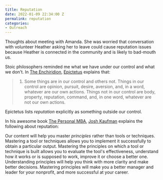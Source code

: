 ```yaml
---
title: Reputation
date: 2022-01-09 22:34:00 Z
permalink: reputation
categories:
- Outreach
---
```


Thoughts about meeting with Amanda. She was worried that conversation with volunteer Heather asking her to leave could cause reputation issues because  Heather is connected in the community and is likely to bad-mouth us.

Stoic philosophers reminded me what we have under our control and what we don't.  In [The Enchiridion](http://classics.mit.edu/Epictetus/epicench.html), [Epictetus](https://en.wikipedia.org/wiki/Epictetus) explains that:

> 1. Some things are in our control and others not. Things in our control are opinion, pursuit, desire, aversion, and, in a word, whatever are our own actions. Things not in our control are body, property, reputation, command, and, in one word, whatever are not our own actions.

Epictetus lists *reputation* explicitly as something outside our control.

In his awesome book [The Personal MBA](https://personalmba.com/), [Josh Kaufman](https://joshkaufman.net/) explains the following about reputation: 

Our content will help you master *principles* rather than tools or techniques. Mastering a tool or techniques allows you to implement it successfully to obtain a particular output. Mastering the principles on which a tool or technique is built allows you to evaluate the tool's effectiveness, understand how it works or is supposed to work, improve it or choose a better one. Understanding principles will help you think with more clarity and make better decisions. Mastering principles will make you a better manager and leader for your nonprofit, and more successful at your career.